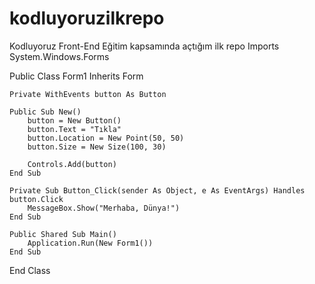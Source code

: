 # kodluyoruzilkrepo
Kodluyoruz Front-End Eğitim kapsamında açtığım ilk repo
Imports System.Windows.Forms

Public Class Form1
    Inherits Form

    Private WithEvents button As Button

    Public Sub New()
        button = New Button()
        button.Text = "Tıkla"
        button.Location = New Point(50, 50)
        button.Size = New Size(100, 30)

        Controls.Add(button)
    End Sub

    Private Sub Button_Click(sender As Object, e As EventArgs) Handles button.Click
        MessageBox.Show("Merhaba, Dünya!")
    End Sub

    Public Shared Sub Main()
        Application.Run(New Form1())
    End Sub
End Class
